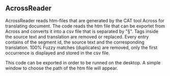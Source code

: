<h2>AcrossReader</h2>
<p>AcrossReader reads htm-files that are generated by the CAT tool Across for translating document. The code reads the htm file that can be exportet from Across
and converts it into a csv file that is separated by "§". Tags inside the source text and translation are removed or replaced. Every entry contains of
the segment id, the source text and the corresponding translation. 100% Fuzzy matches (duplicates) are removed, only the first occurrence is displayed and
stored in the csv file.</p>
<p>This code can be exported in order to be runned on the desktop. A simple window to choose the path of the htm file will appear.</p>
